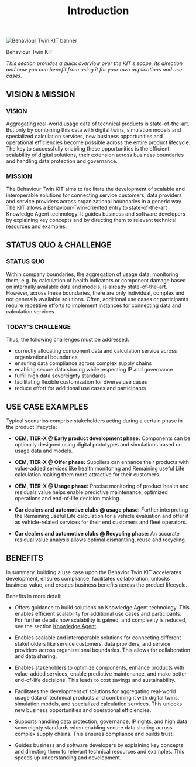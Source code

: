 ﻿---
id: introduction
title: Introduction
description: Behaviour Twin KIT
---

<div style={{display:'block'}}>
  <div style={{display:'inline-block', verticalAlign:'top'}}>

![Behaviour Twin KIT banner](@site/static/img/kit-icons/behaviour-twin-kit-icon-mini.svg)

  </div>
  <div style={{display:'inline-block', fontSize:17, color:'rgb(255,166,1)', marginLeft:7, verticalAlign:'top', paddingTop:6}}>
Behaviour Twin KIT
  </div>
</div>

*This section provides a quick overview over the KIT's scope, its direction and how you can benefit from using it for your own applications and use cases.*

## VISION & MISSION

### VISION

Aggregating real-world usage data of technical products is state-of-the-art. But only by combining this data with digital twins, simulation models and specialized calculation services, new business opportunities and operational efficiencies become possible across the entire product lifecycle. The key to successfully enabling these opportunities is the efficient scalability of digital solutions, their extension across business boundaries and handling data protection and governance.

### MISSION

The Behaviour Twin KIT aims to facilitate the development of scalable and interoperable solutions for connecting service customers, data providers and service providers across organizational boundaries in a generic way. The KIT allows a Behaviour-Twin-oriented entry to state-of-the-art Knowledge Agent technology. It guides business and software developers by explaining key concepts and by directing them to relevant technical resources and examples.

## STATUS QUO & CHALLENGE

### STATUS QUO

Within company boundaries, the aggregation of usage data, monitoring them, e.g. by calculation of health indicators or component damage based on internally available data and models, is already state-of-the-art. However, across these boundaries, there are only individual, complex and not generally available solutions. Often, additional use cases or  participants require repetitive efforts to implement instances for connecting data and calculation services.

### TODAY'S CHALLENGE

Thus, the following challenges must be addressed:

- correctly allocating component data and calculation service across organizational boundaries
- ensuring data compliance across complex supply chains
- enabling secure data sharing while respecting IP and governance
- fulfill high data sovereignty standards
- facilitating flexible customization for diverse use cases
- reduce effort for additional use cases and participants

## USE CASE EXAMPLES

Typical scenarios comprise stakeholders acting during a certain phase in the product lifecycle:

- **OEM, TIER-X @ Early product development phase:** Components can be optimally designed using digital prototypes and simulations based on usage data and models.

- **OEM, TIER-X @ Offer phase:** Suppliers can enhance their products with value-added services like health monitoring and Remaining useful Life calculation making them more attractive for their customers.

- **OEM, TIER-X @ Usage phase:** Precise monitoring of product health and residuals value helps enable predictive maintenance, optimized operations and end-of-life decision making.

- **Car dealers and automotive clubs @ usage phase:** Further interpreting the Remaining useful Life calculation for a vehicle evaluation and offer it as vehicle-related services for their end customers and fleet operators.

- **Car dealers and automotive clubs @ Recycling phase:** An accurate residual value analysis allows optimal dismantling, reuse and recycling.

## BENEFITS

In summary, building a use case upon the Behavior Twin KIT accelerates development, ensures compliance, facilitates collaboration, unlocks business value, and creates business benefits across the product lifecycle.

Benefits in more detail:

- Offers guidance to build solutions on Knowledge Agent technology. This enables efficient scalability for additional use cases and participants. For further details how scalability is gained, and complexity is reduced, see the section [Knowledge Agent](./knowledge-agent#benefits).

- Enables scalable and interoperable solutions for connecting different stakeholders like service customers, data providers, and service providers across organizational boundaries. This allows for collaboration and data sharing.

- Enables stakeholders to optimize components, enhance products with value-added services, enable predictive maintenance, and make better end-of-life decisions. This leads to cost savings and sustainability.

- Facilitates the development of solutions for aggregating real-world usage data of technical products and combining it with digital twins, simulation models, and specialized calculation services. This unlocks new business opportunities and operational efficiencies.

- Supports handling data protection, governance, IP rights, and high data sovereignty standards when enabling secure data sharing across complex supply chains. This ensures compliance and builds trust.

- Guides business and software developers by explaining key concepts and directing them to relevant technical resources and examples. This speeds up understanding and development.
